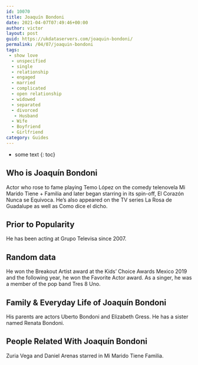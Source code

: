 ```yaml
---
id: 10070
title: Joaquín Bondoni
date: 2021-04-07T07:49:46+00:00
author: victor
layout: post
guid: https://ukdataservers.com/joaquin-bondoni/
permalink: /04/07/joaquin-bondoni
tags:
 - show love
  - unspecified
  - single
  - relationship
  - engaged
  - married
  - complicated
  - open relationship
  - widowed
  - separated
  - divorced
   - Husband
  - Wife
  - Boyfriend
  - Girlfriend
category: Guides
---
```


* some text
{: toc}


## Who is Joaquín Bondoni



Actor who rose to fame playing Temo López on the comedy telenovela Mi Marido Tiene + Familia and later began starring in its spin-off, El Corazón Nunca se Equivoca. He&#8217;s also appeared on the TV series La Rosa de Guadalupe as well as Como dice el dicho. 

                
                
                
## Prior to Popularity



He has been acting at Grupo Televisa since 2007.

                
                
                
## Random data



He won the Breakout Artist award at the Kids&#8217; Choice Awards Mexico 2019 and the following year, he won the Favorite Actor award. As a singer, he was a member of the pop band Tres 8 Uno. 

                
                
                
## Family & Everyday Life of Joaquín Bondoni



His parents are actors Uberto Bondoni and Elizabeth Gress. He has a sister named Renata Bondoni. 

                
                
                
## People Related With Joaquín Bondoni



Zuria Vega and Daniel Arenas starred in Mi Marido Tiene Familia. 

                
              
            
          
          
          